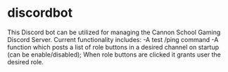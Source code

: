 # discordbot
This Discord bot can be utilized for managing the Cannon School Gaming Discord Server. Current functionality includes: 
-A test /ping command
-A function which posts a list of role buttons in a desired channel on startup (can be enable/disabled); When role buttons are clicked it grants user the desired role.
